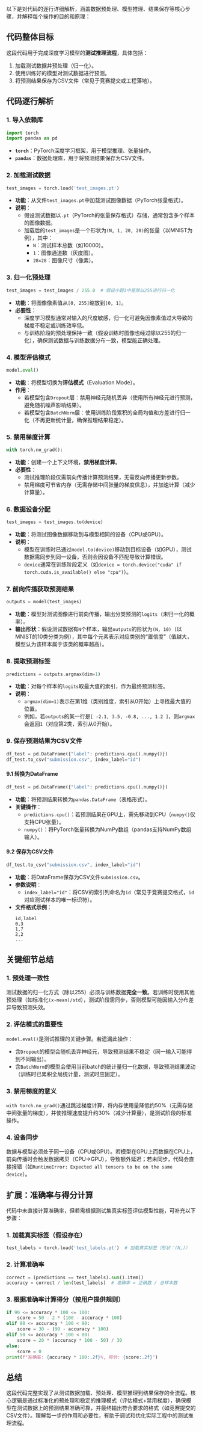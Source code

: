 
以下是对代码的逐行详细解析，涵盖数据预处理、模型推理、结果保存等核心步骤，并解释每个操作的目的和原理：


## **代码整体目标**  
这段代码用于完成深度学习模型的**测试推理流程**，具体包括：  
1. 加载测试数据并预处理（归一化）。  
2. 使用训练好的模型对测试数据进行预测。  
3. 将预测结果保存为CSV文件（常见于竞赛提交或工程落地）。  


## **代码逐行解析**  


### **1. 导入依赖库**  
```python
import torch
import pandas as pd
```  
- **`torch`**：PyTorch深度学习框架，用于模型推理、张量操作。  
- **`pandas`**：数据处理库，用于将预测结果保存为CSV文件。  


### **2. 加载测试数据**  
```python
test_images = torch.load('test_images.pt')
```  
- **功能**：从文件`test_images.pt`中加载测试图像数据（PyTorch张量格式）。  
- **说明**：  
  - 假设测试数据以`.pt`（PyTorch的张量保存格式）存储，通常包含多个样本的图像数据。  
  - 加载后的`test_images`是一个形状为`(N, 1, 28, 28)`的张量（以MNIST为例），其中：  
    - `N`：测试样本总数（如10000）。  
    - `1`：图像通道数（灰度图）。  
    - `28×28`：图像尺寸（像素）。  


### **3. 归一化预处理**  
```python
test_images = test_images / 255.0  # 假设小题1中是除以255进行归一化
```  
- **功能**：将图像像素值从`[0, 255]`缩放到`[0, 1]`。  
- **必要性**：  
  - 深度学习模型通常对输入的尺度敏感，归一化可避免因像素值过大导致的梯度不稳定或训练效率低。  
  - 与训练阶段的预处理保持一致（假设训练时图像也经过除以255的归一化），确保测试数据与训练数据分布一致，模型能正确处理。  


### **4. 模型评估模式**  
```python
model.eval()
```  
- **功能**：将模型切换为**评估模式**（Evaluation Mode）。  
- **作用**：  
  - 若模型包含`Dropout`层：禁用神经元随机丢弃（使用所有神经元进行预测，避免随机噪声影响结果）。  
  - 若模型包含`BatchNorm`层：使用训练阶段累积的全局均值和方差进行归一化（不再更新统计量，确保推理结果稳定）。  


### **5. 禁用梯度计算**  
```python
with torch.no_grad():
```  
- **功能**：创建一个上下文环境，**禁用梯度计算**。  
- **必要性**：  
  - 测试推理阶段仅需前向传播计算预测结果，无需反向传播更新参数。  
  - 禁用梯度可节省内存（无需存储中间张量的梯度信息），并加速计算（减少计算量）。  


### **6. 数据设备分配**  
```python
test_images = test_images.to(device)
```  
- **功能**：将测试图像数据移动到与模型相同的设备（CPU或GPU）。  
- **说明**：  
  - 模型在训练时已通过`model.to(device)`移动到目标设备（如GPU），测试数据需同步到同一设备，否则会因设备不匹配导致计算错误。  
  - `device`通常在训练阶段定义（如`device = torch.device("cuda" if torch.cuda.is_available() else "cpu")`）。  


### **7. 前向传播获取预测结果**  
```python
outputs = model(test_images)
```  
- **功能**：模型对测试图像进行前向传播，输出分类预测的`logits`（未归一化的概率）。  
- **输出形状**：假设测试数据有`N`个样本，输出`outputs`的形状为`(N, 10)`（以MNIST的10类分类为例），其中每个元素表示对应类别的“置信度”（值越大，模型认为该样本属于该类的概率越高）。  


### **8. 提取预测标签**  
```python
predictions = outputs.argmax(dim=1)
```  
- **功能**：对每个样本的`logits`取最大值的索引，作为最终预测标签。  
- **说明**：  
  - `argmax(dim=1)`表示在第1维（类别维度，索引从0开始）上寻找最大值的位置。  
  - 例如，若`outputs`的某一行是`[ -2.1, 3.5, -0.8, ..., 1.2 ]`，则`argmax`会返回`1`（对应第2类，索引从0开始）。  


### **9. 保存预测结果为CSV文件**  
```python
df_test = pd.DataFrame({"label": predictions.cpu().numpy()})
df_test.to_csv("submission.csv", index_label="id")
```  


#### **9.1 转换为DataFrame**  
```python
df_test = pd.DataFrame({"label": predictions.cpu().numpy()})
```  
- **功能**：将预测结果转换为`pandas.DataFrame`（表格形式）。  
- **关键操作**：  
  - `predictions.cpu()`：若预测结果在GPU上，需先移动到CPU（`numpy()`仅支持CPU张量）。  
  - `numpy()`：将PyTorch张量转换为NumPy数组（pandas支持NumPy数组输入）。  


#### **9.2 保存为CSV文件**  
```python
df_test.to_csv("submission.csv", index_label="id")
```  
- **功能**：将DataFrame保存为CSV文件`submission.csv`。  
- **参数说明**：  
  - `index_label="id"`：将CSV的索引列命名为`id`（常见于竞赛提交格式，`id`对应测试样本的唯一标识符）。  
- **文件格式示例**：  
  ```csv
  id,label
  0,3
  1,7
  2,2
  ...
  ```  


## **关键细节总结**  


### **1. 预处理一致性**  
测试数据的归一化方式（除以255）必须与训练数据**完全一致**。若训练时使用其他预处理（如标准化`(x-mean)/std`），测试阶段需同步，否则模型可能因输入分布差异导致预测失效。  


### **2. 评估模式的重要性**  
`model.eval()`是测试推理的关键步骤。若遗漏此操作：  
- 含`Dropout`的模型会随机丢弃神经元，导致预测结果不稳定（同一输入可能得到不同输出）。  
- 含`BatchNorm`的模型会使用当前batch的统计量归一化数据，导致预测结果波动（训练时已累积全局统计量，测试时应固定）。  


### **3. 禁用梯度的意义**  
`with torch.no_grad()`通过跳过梯度计算，将内存使用量降低约50%（无需存储中间张量的梯度），并使推理速度提升约30%（减少计算量），是测试阶段的标准操作。  


### **4. 设备同步**  
数据与模型必须处于同一设备（CPU或GPU）。若模型在GPU上而数据在CPU上，前向传播时会触发数据拷贝（CPU→GPU），导致额外延迟；若未同步，代码会直接报错（如`RuntimeError: Expected all tensors to be on the same device`）。  


## **扩展：准确率与得分计算**  
代码中未直接计算准确率，但若需根据测试集真实标签评估模型性能，可补充以下步骤：  


### **1. 加载真实标签（假设存在）**  
```python
test_labels = torch.load('test_labels.pt')  # 加载真实标签（形状：(N,)）
```  


### **2. 计算准确率**  
```python
correct = (predictions == test_labels).sum().item()
accuracy = correct / len(test_labels)  # 准确率 = 正确数 / 总样本数
```  


### **3. 根据准确率计算得分（按用户提供规则）**  
```python
if 90 <= accuracy * 100 <= 100:
    score = 50 - 2 * (100 - accuracy * 100)
elif 80 <= accuracy * 100 < 90:
    score = 30 - (90 - accuracy * 100)
elif 50 <= accuracy * 100 < 80:
    score = 20 * (accuracy * 100 - 50) / 30
else:
    score = 0
print(f"准确率: {accuracy * 100:.2f}%, 得分: {score:.2f}")
```  


## **总结**  
这段代码完整实现了从测试数据加载、预处理、模型推理到结果保存的全流程。核心逻辑是通过标准化的预处理和稳定的推理模式（评估模式+禁用梯度），确保模型在测试数据上的预测结果准确可靠，并最终输出符合要求的格式（如竞赛提交的CSV文件）。理解每一步的作用和必要性，有助于调试和优化实际工程中的测试推理流程。